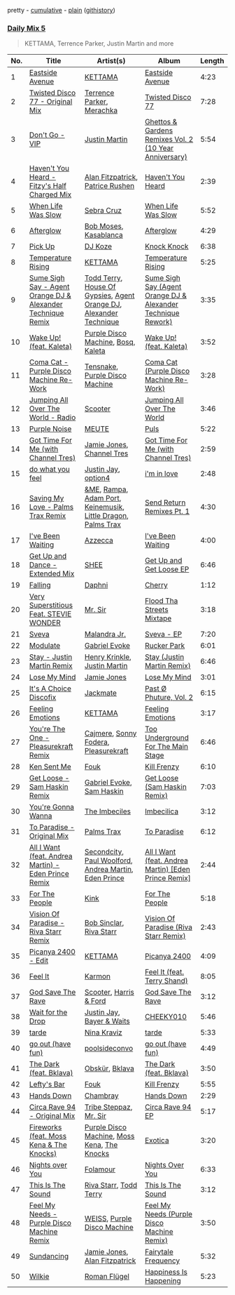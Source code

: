 pretty - [cumulative](/playlists/cumulative/Daily%20Mix%205.md) - [plain](/playlists/plain/37i9dQZF1E36TO0q54WsJv) ([githistory](https://github.githistory.xyz/vitokorn/spotify-playlist-archive/blob/master/playlists/plain/37i9dQZF1E36TO0q54WsJv))

### [Daily Mix 5](https://open.spotify.com/playlist/37i9dQZF1E36TO0q54WsJv)

> KETTAMA, Terrence Parker, Justin Martin and more

| No. | Title | Artist(s) | Album | Length |
|---|---|---|---|---|
| 1 | [Eastside Avenue](https://open.spotify.com/track/4vmngJmYQGsIw8cwZ1J41G) | [KETTAMA](https://open.spotify.com/artist/3an9rnsXKPCAMlZgH4A0n4) | [Eastside Avenue](https://open.spotify.com/album/6yE0jEJWUgqIujxyNNRsRC) | 4:23 |
| 2 | [Twisted Disco 77 - Original Mix](https://open.spotify.com/track/7DpBiD7EvY1OM7Imya0e45) | [Terrence Parker](https://open.spotify.com/artist/4hXZQPceQIf654OSomVXOs), [Merachka](https://open.spotify.com/artist/3KFCFxKjeoYBrPPA6HIrKh) | [Twisted Disco 77](https://open.spotify.com/album/3tRiY8XKGBV0PNETmGBhUb) | 7:28 |
| 3 | [Don't Go - VIP](https://open.spotify.com/track/0LrutNhlLnx0ddQPSJlQi8) | [Justin Martin](https://open.spotify.com/artist/4FN8WHqUbwkd97WEjoCu7B) | [Ghettos & Gardens Remixes Vol. 2 (10 Year Anniversary)](https://open.spotify.com/album/3sV2qjuaf4c8qm1OivBCph) | 5:54 |
| 4 | [Haven't You Heard - Fitzy's Half Charged Mix](https://open.spotify.com/track/1b0e8KK2tIgMkT2tub9M93) | [Alan Fitzpatrick](https://open.spotify.com/artist/40JyDxGqtYSowWYT2jaive), [Patrice Rushen](https://open.spotify.com/artist/1mNnxxnPfHQDOkFjnZmdkc) | [Haven't You Heard](https://open.spotify.com/album/5vJAPCAVezRH826izLGTeD) | 2:39 |
| 5 | [When Life Was Slow](https://open.spotify.com/track/0SY2jdFDFlaBDTSOZcRP9M) | [Sebra Cruz](https://open.spotify.com/artist/2OaoLYNZqzNVMM4H7KL5ye) | [When Life Was Slow](https://open.spotify.com/album/5gcMcVwQ0DyDrHcXYBV5oy) | 5:52 |
| 6 | [Afterglow](https://open.spotify.com/track/2Ftoh82TZBdd5VduEm8T44) | [Bob Moses](https://open.spotify.com/artist/6LHsnRBUYhFyt01PdKXAF5), [Kasablanca](https://open.spotify.com/artist/297Z0teiCkp5s9eneWROpI) | [Afterglow](https://open.spotify.com/album/6pBEgtzvrTzF2KWiMzhkGm) | 4:29 |
| 7 | [Pick Up](https://open.spotify.com/track/5YzBL3vkQnp3JbeDRRSbSQ) | [DJ Koze](https://open.spotify.com/artist/1kR99O4MgSTasyeJh8UFCg) | [Knock Knock](https://open.spotify.com/album/0sT4nyNxsvGNQr1O8OR83O) | 6:38 |
| 8 | [Temperature Rising](https://open.spotify.com/track/4EW9Hl30Iw95lNGvbDL4IP) | [KETTAMA](https://open.spotify.com/artist/3an9rnsXKPCAMlZgH4A0n4) | [Temperature Rising](https://open.spotify.com/album/27S4DidEe5USscAQN0QVrR) | 5:25 |
| 9 | [Sume Sigh Say - Agent Orange DJ & Alexander Technique Remix](https://open.spotify.com/track/53WGmB6DduTtUPaaDZTGji) | [Todd Terry](https://open.spotify.com/artist/3dE92yGWcrboP1kC5SWyqu), [House Of Gypsies](https://open.spotify.com/artist/6LYeZ5e4JbW4XoKqQgAKAu), [Agent Orange DJ](https://open.spotify.com/artist/5HARWIvaFOPEMSIMTBQ79Z), [Alexander Technique](https://open.spotify.com/artist/5nCphaO35HX9Hxq7LSfkIw) | [Sume Sigh Say (Agent Orange DJ & Alexander Technique Rework)](https://open.spotify.com/album/4r5ypqDBHN1xq9PYimCTlv) | 3:35 |
| 10 | [Wake Up! (feat. Kaleta)](https://open.spotify.com/track/7sMYJtxTHZKCDr48rAoA4J) | [Purple Disco Machine](https://open.spotify.com/artist/2WBJQGf1bT1kxuoqziH5g4), [Bosq](https://open.spotify.com/artist/2tpbLTmBZZcGvcCHX6uw1U), [Kaleta](https://open.spotify.com/artist/1nvtmWdce9bvVkKAZ5g46m) | [Wake Up! (feat. Kaleta)](https://open.spotify.com/album/3tTRLML0NouWERt09k2Whv) | 3:52 |
| 11 | [Coma Cat - Purple Disco Machine Re-Work](https://open.spotify.com/track/1BMFet4vUoOgpLYIl3kVMQ) | [Tensnake](https://open.spotify.com/artist/75nC6MXUalYZSOd7OfNkwq), [Purple Disco Machine](https://open.spotify.com/artist/2WBJQGf1bT1kxuoqziH5g4) | [Coma Cat (Purple Disco Machine Re-Work)](https://open.spotify.com/album/0xQYiQjTVXSJFEqgM7GgUC) | 3:28 |
| 12 | [Jumping All Over The World - Radio](https://open.spotify.com/track/4Vspm8Q9YaSG5CXULeuRQD) | [Scooter](https://open.spotify.com/artist/0HlxL5hisLf59ETEPM3cUA) | [Jumping All Over The World](https://open.spotify.com/album/2R21HaIxHOW2oWTMfHTUWG) | 3:46 |
| 13 | [Purple Noise](https://open.spotify.com/track/0PkwtUYZiNpGtbkVYZkvMZ) | [MEUTE](https://open.spotify.com/artist/1z5xbcOeFRQXBVDpvRPh8H) | [Puls](https://open.spotify.com/album/5x7HlzUrvG4KxSrGjDEcBO) | 5:22 |
| 14 | [Got Time For Me (with Channel Tres)](https://open.spotify.com/track/3YQNUCe3btF2wUQpzfaodu) | [Jamie Jones](https://open.spotify.com/artist/4admDxmnri5Zco0xYrJ0ji), [Channel Tres](https://open.spotify.com/artist/4cUkGQyhLFqKHBtL58HYVp) | [Got Time For Me (with Channel Tres)](https://open.spotify.com/album/02YZvXUwPEvxb0YLdI7oEk) | 2:59 |
| 15 | [do what you feel](https://open.spotify.com/track/4xtuUid1ffxOy2jXUqTZUW) | [Justin Jay](https://open.spotify.com/artist/5k5eiijuHxrGwXp2Pz37GZ), [option4](https://open.spotify.com/artist/2X9xHtIaiUPaMG3jRwsQEO) | [i'm in love](https://open.spotify.com/album/4Xoe35l555OtaZqzov6pQW) | 2:48 |
| 16 | [Saving My Love - Palms Trax Remix](https://open.spotify.com/track/0ZGFIsd5rhApwpPV9YqMjd) | [&ME](https://open.spotify.com/artist/5mIowAJMp7RKNheelruV5z), [Rampa](https://open.spotify.com/artist/08jywfUS0hp8XYlYs0cvz8), [Adam Port](https://open.spotify.com/artist/2loEsOijJ6XiGzWYFXMIRk), [Keinemusik](https://open.spotify.com/artist/26WKgv73kRHD0gEDKD1i8j), [Little Dragon](https://open.spotify.com/artist/6Tyzp9KzpiZ04DABQoedps), [Palms Trax](https://open.spotify.com/artist/52XSRQqTAfZ8ZrIqkQvQyA) | [Send Return Remixes Pt. 1](https://open.spotify.com/album/2d10S3TzEDbCwxnTSZH1Bq) | 4:30 |
| 17 | [I've Been Waiting﻿﻿](https://open.spotify.com/track/25xGCpAKWRUth9UbxC1TOl) | [Azzecca](https://open.spotify.com/artist/2k5DY2QDU3kBi5DX7OQlWj) | [I've Been Waiting﻿﻿](https://open.spotify.com/album/3TA2RyxluwxYN1DTVXJnGJ) | 4:00 |
| 18 | [Get Up and Dance - Extended Mix](https://open.spotify.com/track/3CdnavmBfdjgEQ7Pl70lhV) | [SHEE](https://open.spotify.com/artist/1jrRLqDsOOKIagQXYPq2Iv) | [Get Up and Get Loose EP](https://open.spotify.com/album/2vnl795kZURRExbuFbJVRv) | 6:46 |
| 19 | [Falling](https://open.spotify.com/track/79FEKK0AZpiQoC2KejLQ4k) | [Daphni](https://open.spotify.com/artist/4nhvb6x9ZhPiYCzrHDNia9) | [Cherry](https://open.spotify.com/album/0cmEfkFvLVgKhLIUgGhRG5) | 1:12 |
| 20 | [Very Superstitious Feat. STEVIE WONDER](https://open.spotify.com/track/6TohUnULX11xowOJFPlShh) | [Mr. Sir](https://open.spotify.com/artist/0F4auaxdcESYFWTanGMF9C) | [Flood Tha Streets Mixtape](https://open.spotify.com/album/0iHj1Q3azLiBhwjNgzbE0f) | 3:18 |
| 21 | [Sveva](https://open.spotify.com/track/4P3f1NsDOD7lBAlIBmUZwQ) | [Malandra Jr.](https://open.spotify.com/artist/7KgVyMfGnLuYLLbftkfVNQ) | [Sveva - EP](https://open.spotify.com/album/1JDIUjveSIkGjS9FDndalN) | 7:20 |
| 22 | [Modulate](https://open.spotify.com/track/6XFUCxXLbWDkOYK321XvXy) | [Gabriel Evoke](https://open.spotify.com/artist/0EP5pCt1Fzhd8RkNndHy4g) | [Rucker Park](https://open.spotify.com/album/7CHZzJdqgQYm3RQ1e4i1oL) | 6:01 |
| 23 | [Stay - Justin Martin Remix](https://open.spotify.com/track/4hLYzmObqNcO0YBUXCI41c) | [Henry Krinkle](https://open.spotify.com/artist/1gLcjMrQA0camEmid1nBHO), [Justin Martin](https://open.spotify.com/artist/4FN8WHqUbwkd97WEjoCu7B) | [Stay (Justin Martin Remix)](https://open.spotify.com/album/1O7dsTLj0WtzNOF0BfuaLP) | 6:46 |
| 24 | [Lose My Mind](https://open.spotify.com/track/5cJZzpcqdwkUvD2f88wcgS) | [Jamie Jones](https://open.spotify.com/artist/4admDxmnri5Zco0xYrJ0ji) | [Lose My Mind](https://open.spotify.com/album/4lSzteItXYPqDJNTMOVnX6) | 3:01 |
| 25 | [It's A Choice Discofix](https://open.spotify.com/track/7cTQUD1Z792ndUebfBDFai) | [Jackmate](https://open.spotify.com/artist/1l5mz97c1pxZiBdijZNaTO) | [Past Ø Phuture, Vol. 2](https://open.spotify.com/album/190gCkw6C9ymScspgPXRGR) | 6:15 |
| 26 | [Feeling Emotions](https://open.spotify.com/track/0RoFlVONQuvHyNuzjgSlP5) | [KETTAMA](https://open.spotify.com/artist/3an9rnsXKPCAMlZgH4A0n4) | [Feeling Emotions](https://open.spotify.com/album/47pj3UAtBAdc9PCWC96Y2w) | 3:17 |
| 27 | [You're The One - Pleasurekraft Remix](https://open.spotify.com/track/0N5vSrYxaX9i0CHK4R8Zi5) | [Cajmere](https://open.spotify.com/artist/7lIBLhQHKay3r1xtO3VtWT), [Sonny Fodera](https://open.spotify.com/artist/39B7ChWwrWDs7zXlsu3MoP), [Pleasurekraft](https://open.spotify.com/artist/4ipS3ZbqP46bs124yqp9N4) | [Too Underground For The Main Stage](https://open.spotify.com/album/28smuNBpHVM4Ezqg1MB94J) | 6:46 |
| 28 | [Ken Sent Me](https://open.spotify.com/track/650IsxNrNvnflMCHIBPm9k) | [Fouk](https://open.spotify.com/artist/7CSVLVGfYClzI2061XKrWe) | [Kill Frenzy](https://open.spotify.com/album/5K9V9bm1Bn9xVviaCP5f0w) | 6:10 |
| 29 | [Get Loose - Sam Haskin Remix](https://open.spotify.com/track/63LGuKzLM09QBjWactq9Os) | [Gabriel Evoke](https://open.spotify.com/artist/0EP5pCt1Fzhd8RkNndHy4g), [Sam Haskin](https://open.spotify.com/artist/1aT9QEirRtnAvkxOsvkZDv) | [Get Loose (Sam Haskin Remix)](https://open.spotify.com/album/5NH4uDdS40h5w48QZYZH7H) | 7:03 |
| 30 | [You're Gonna Wanna](https://open.spotify.com/track/5S2YPkJZQ47UToMwXQJInl) | [The Imbeciles](https://open.spotify.com/artist/3pMfR5FhFLerb0kctGWCh4) | [Imbecilica](https://open.spotify.com/album/0WZW67RwaDJl22CKiWfcFG) | 3:12 |
| 31 | [To Paradise - Original Mix](https://open.spotify.com/track/1EkVlvyq662nuN5mNG7P7K) | [Palms Trax](https://open.spotify.com/artist/52XSRQqTAfZ8ZrIqkQvQyA) | [To Paradise](https://open.spotify.com/album/64jvb64H3iNncpeLsp2Clp) | 6:12 |
| 32 | [All I Want (feat. Andrea Martin) - Eden Prince Remix](https://open.spotify.com/track/7D048E97DD2PEAizR75mmY) | [Secondcity](https://open.spotify.com/artist/2ew9JvyyuOGkhahuwdovDq), [Paul Woolford](https://open.spotify.com/artist/4CA8PTrbq1l5IgyvBA2JSV), [Andrea Martin](https://open.spotify.com/artist/4CfTFp39LgcvLWn9YQBIbZ), [Eden Prince](https://open.spotify.com/artist/31Eea8xaK1xAMyJy2iWE0z) | [All I Want (feat. Andrea Martin) [Eden Prince Remix]](https://open.spotify.com/album/21uZsUM4ahFIRut6RIHLKG) | 2:44 |
| 33 | [For The People](https://open.spotify.com/track/2ykXU2kmtVhlinar4QMGh0) | [Kink](https://open.spotify.com/artist/6yCdWsTDt4Dmb5GMZd5QLb) | [For The People](https://open.spotify.com/album/6T8fHDM3RgTUAhKbKPYwDJ) | 5:18 |
| 34 | [Vision Of Paradise - Riva Starr Remix](https://open.spotify.com/track/6gkLCCmeMLCH9EyoQeJKeG) | [Bob Sinclar](https://open.spotify.com/artist/5YFS41yoX0YuFY39fq21oN), [Riva Starr](https://open.spotify.com/artist/1TRFAJu3Cw64APToZaGk9D) | [Vision Of Paradise (Riva Starr Remix)](https://open.spotify.com/album/4QMnOzimq3NuT63COBrLF5) | 2:43 |
| 35 | [Picanya 2400 - Edit](https://open.spotify.com/track/5DiQ3VjKVa9GgSoKj4Fwgh) | [KETTAMA](https://open.spotify.com/artist/3an9rnsXKPCAMlZgH4A0n4) | [Picanya 2400](https://open.spotify.com/album/57kBut65htYBqDDN41dx0E) | 4:09 |
| 36 | [Feel It](https://open.spotify.com/track/3IED76o87zKWeqBz3xB2mV) | [Karmon](https://open.spotify.com/artist/5D23i7SCIXNP6GRHte99Md) | [Feel It (feat. Terry Shand)](https://open.spotify.com/album/4Xq3gxd9swHSvvLShvPlfd) | 8:05 |
| 37 | [God Save The Rave](https://open.spotify.com/track/1AVT4LSF2wd7kAzzB13aVs) | [Scooter](https://open.spotify.com/artist/0HlxL5hisLf59ETEPM3cUA), [Harris & Ford](https://open.spotify.com/artist/4FDj6mh458K7m9Txwyj2rt) | [God Save The Rave](https://open.spotify.com/album/34wROmgt59d9sUGarSIUkk) | 3:12 |
| 38 | [Wait for the Drop](https://open.spotify.com/track/2XmQGRq7jgulzhHThGTj6q) | [Justin Jay](https://open.spotify.com/artist/5k5eiijuHxrGwXp2Pz37GZ), [Bayer & Waits](https://open.spotify.com/artist/4LxDwZT1giWKjg3sHqfSiS) | [CHEEKY010](https://open.spotify.com/album/7e3mhmFxgCvuSmpz4ooWdt) | 5:46 |
| 39 | [tarde](https://open.spotify.com/track/5LrkoYgRaJlKpTQdo2E53X) | [Nina Kraviz](https://open.spotify.com/artist/1oZmFNkGAT93yD1xX4vTRE) | [tarde](https://open.spotify.com/album/0TxChFGfPF0i3lieCwXCVI) | 5:33 |
| 40 | [go out (have fun)](https://open.spotify.com/track/01mMx8ViEOid31PnwZ3cOE) | [poolsideconvo](https://open.spotify.com/artist/2LSEjxlLwKF2YelaT0kiQJ) | [go out (have fun)](https://open.spotify.com/album/039W354luAPKVOYy4M0mVH) | 4:49 |
| 41 | [The Dark (feat. Bklava)](https://open.spotify.com/track/0ZGTKMUfj3pbKbTjMCCuEQ) | [Obskür](https://open.spotify.com/artist/29MTNlaVntQaQiDyj8KGwx), [Bklava](https://open.spotify.com/artist/71t5uC7AYxisT7Z55Y2Kqd) | [The Dark (feat. Bklava)](https://open.spotify.com/album/6ZVSUV6Q5gVALQFEoAhbZF) | 3:50 |
| 42 | [Lefty's Bar](https://open.spotify.com/track/3zsDzU5rmhseMKqSaJUjKc) | [Fouk](https://open.spotify.com/artist/7CSVLVGfYClzI2061XKrWe) | [Kill Frenzy](https://open.spotify.com/album/5K9V9bm1Bn9xVviaCP5f0w) | 5:55 |
| 43 | [Hands Down](https://open.spotify.com/track/23lDbJkMdPwoUzG73QmiFe) | [Chambray](https://open.spotify.com/artist/4FUZzDnu4gBue46G99hesO) | [Hands Down](https://open.spotify.com/album/52cKJWPz3mKOG0XUBtyCoL) | 2:29 |
| 44 | [Circa Rave 94 - Original Mix](https://open.spotify.com/track/54n42xDmF03QxNrjwVqpsr) | [Tribe Steppaz](https://open.spotify.com/artist/7s2c6r4fYswkcbBXFap6SB), [Mr. Sir](https://open.spotify.com/artist/0F4auaxdcESYFWTanGMF9C) | [Circa Rave 94 EP](https://open.spotify.com/album/0uSd2zbPgGTkJmhEqQTTVC) | 5:17 |
| 45 | [Fireworks (feat. Moss Kena & The Knocks)](https://open.spotify.com/track/154YAkNQuFHLV3LbP7gP1f) | [Purple Disco Machine](https://open.spotify.com/artist/2WBJQGf1bT1kxuoqziH5g4), [Moss Kena](https://open.spotify.com/artist/2u6jNcpusijFS6ZzuWRwMv), [The Knocks](https://open.spotify.com/artist/2x7EATekOPhFGRx3syMGEC) | [Exotica](https://open.spotify.com/album/4LIWp0dSuFmtNJrxdegyOG) | 3:20 |
| 46 | [Nights over You](https://open.spotify.com/track/2cBUDwAyotdSCeDZbz150t) | [Folamour](https://open.spotify.com/artist/6pJY5At9SiMpAOBrw9YosS) | [Nights Over You](https://open.spotify.com/album/0M0ExqM9CoeNSqwnyfwzQ4) | 6:33 |
| 47 | [This Is The Sound](https://open.spotify.com/track/7L6ZDYK13nVfc6j3QlKNJj) | [Riva Starr](https://open.spotify.com/artist/1TRFAJu3Cw64APToZaGk9D), [Todd Terry](https://open.spotify.com/artist/3dE92yGWcrboP1kC5SWyqu) | [This Is The Sound](https://open.spotify.com/album/5UrapwkD5cCjELtr6hcr3u) | 3:12 |
| 48 | [Feel My Needs - Purple Disco Machine Remix](https://open.spotify.com/track/3RiRFyvasDtAv8n0AQUKFG) | [WEISS](https://open.spotify.com/artist/0FBRY66KVaAiddGVefikLB), [Purple Disco Machine](https://open.spotify.com/artist/2WBJQGf1bT1kxuoqziH5g4) | [Feel My Needs (Purple Disco Machine Remix)](https://open.spotify.com/album/6mNS1Ud3X58uDBksuGAlAQ) | 3:50 |
| 49 | [Sundancing](https://open.spotify.com/track/5Rcz4OsTYPX4A4PHOxr7Zc) | [Jamie Jones](https://open.spotify.com/artist/4admDxmnri5Zco0xYrJ0ji), [Alan Fitzpatrick](https://open.spotify.com/artist/40JyDxGqtYSowWYT2jaive) | [Fairytale Frequency](https://open.spotify.com/album/2RbCaNWmCTsUrYuchl4w8e) | 5:32 |
| 50 | [Wilkie](https://open.spotify.com/track/5LaFLRPrb7yhc3x46Ktn6B) | [Roman Flügel](https://open.spotify.com/artist/2GvwZbDjH1DbQpodGKENDw) | [Happiness Is Happening](https://open.spotify.com/album/3JR4zVw8ckBE5Wa99BbPQU) | 5:23 |
